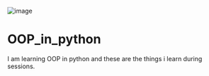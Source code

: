 ![image](https://user-images.githubusercontent.com/84650411/182748184-846dd7da-a71a-46ab-a9ba-f54e3eaee6cb.png)
# OOP_in_python
I am learning OOP in python and these are the things i learn during sessions.

